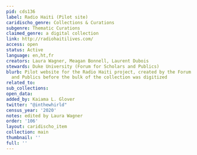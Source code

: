 ```yaml
---
pid: cds136
label: Radio Haiti (Pilot site)
caridischo_genre: Collections & Curations
subgenre: Thematic Curations
claimed_genre: a digital collection
link: http://radiohaitilives.com/
access: open
status: Active
language: en,ht,fr
creators: Laura Wagner, Meagan Bonnell, Laurent Dubois
stewards: Duke University (Forum for Scholars and Publics)
blurb: Pilot website for the Radio Haiti project, created by the Forum for Scholars
  and Publics before the bulk of the collection was digitized
related_to:
sub_collections:
open_data:
added_by: Kaiama L. Glover
twitter: "@inthewhirld"
census_year: '2020'
notes: edited by Laura Wagner
order: '106'
layout: caridischo_item
collection: main
thumbnail: ''
full: ''
---
```

